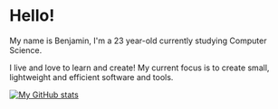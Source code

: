 # Hello!

My name is Benjamin, I'm a 23 year-old currently studying Computer Science.

I live and love to learn and create! My current focus is to create small, lightweight and efficient software and tools.

<!--[![My top languages](https://github-readme-stats.vercel.app/api/top-langs/?username=benstigsen&layout=compact)](https://github.com/anuraghazra/github-readme-stats)-->
[![My GitHub stats](https://github-readme-stats.vercel.app/api?username=benstigsen)](https://github.com/anuraghazra/github-readme-stats)

